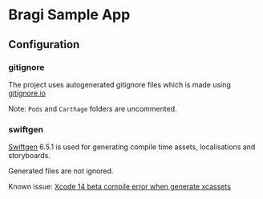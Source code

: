 # Bragi Sample App

## Configuration

### gitignore

The project uses autogenerated gitignore files which is made using [gitignore.io](gitignore.io)

Note: `Pods` and `Carthage` folders are uncommented.

### swiftgen

[Swiftgen](https://github.com/SwiftGen/SwiftGen) 6.5.1 is used for generating compile time assets, localisations and storyboards.

Generated files are not ignored.

Known issue: [Xcode 14 beta compile error when generate xcassets](https://github.com/SwiftGen/SwiftGen/issues/1004)
